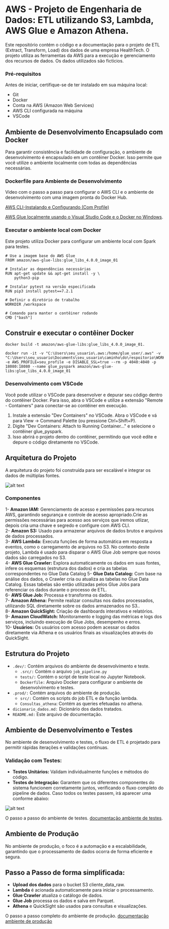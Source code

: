 # AWS - Projeto de Engenharia de Dados: ETL utilizando S3, Lambda, AWS Glue e Amazon Athena.

Este repositório contém o código e a documentação para o projeto de ETL (Extract, Transform, Load) dos dados de uma empresa HealthTech. O projeto utiliza as ferramentas da AWS para a execução e gerenciamento dos recursos de dados. Os dados utilizados são ficticios.

### Pré-requisitos

Antes de iniciar, certifique-se de ter instalado em sua máquina local:

* Git
* Docker
* Conta na AWS (Amazon Web Services)
* AWS CLI configurada na máquina 
* VSCode

## Ambiente de Desenvolvimento Encapsulado com Docker

Para garantir consistência e facilidade de configuração, o ambiente de desenvolvimento é encapsulado em um contêiner Docker. Isso permite que você utilize o ambiente localmente com todas as dependências necessárias.

### Dockerfile para Ambiente de Desenvolvimento
Video com o passo a passo para configurar o AWS CLI e o ambiente de desenvolvimento com uma imagem pronta do Docker Hub.

[AWS CLI-Instalando e Configurando (Com Profile)](https://www.youtube.com/watch?v=4irgsIK01rQ)

[AWS Glue localmente usando o Visual Studio Code e o Docker no Windows](https://www.youtube.com/watch?v=__j-SyopVBs&t=26s).


### Executar o ambiente local com Docker
Este projeto utiliza Docker para configurar um ambiente local com Spark para testes.

```
# Use a imagem base do AWS Glue
FROM amazon/aws-glue-libs:glue_libs_4.0.0_image_01

# Instalar as dependências necessárias
RUN apt-get update && apt-get install -y \
    python3-pip

# Instalar pytest na versão especificada
RUN pip3 install pytest==7.2.1

# Definir o diretório de trabalho
WORKDIR /workspace

# Comando para manter o contêiner rodando
CMD ["bash"]
```

## Construir e executar o contêiner Docker

```
docker build -t amazon/aws-glue-libs:glue_libs_4.0.0_image_01.

docker run -it -v "C:\Users\seu_usuario\.aws:/home/glue_user/.aws" -v "C:\Users\seu_usuario\Documents\seu_usuario\caminho\do\respoitorio\WORKSPACE_LOCATION:/home/glue_user/workspace" -e AWS_PROFILE=seu_profile -e DISABLE_SSL=true --rm -p 4040:4040 -p 18080:18080 --name glue_pyspark amazon/aws-glue-libs:glue_libs_4.0.0_image_01
```

### Desenvolvimento com VSCode
Você pode utilizar o VSCode para desenvolver e depurar seu código dentro do contêiner Docker. Para isso, abra o VSCode e utilize a extensão "Remote - Containers" para conectar-se ao contêiner em execução.

1. Instale a extensão "Dev Containers" no VSCode.
Abra o VSCode e vá para View -> Command Palette (ou pressione Ctrl+Shift+P).
2. Digite "Dev Containers: Attach to Running Container..." e selecione o contêiner glue_pyspark.
3. Isso abrirá o projeto dentro do contêiner, permitindo que você edite e depure o código diretamente no VSCode.

## Arquitetura do Projeto
A arquitetura do projeto foi construída para ser escalável e integrar os dados de múltiplas fontes.

![alt text](https://github.com/thuanyvermelho/projeto_aws_etl_glue/blob/ambiente_prod/prod/imagens/draioaws02.drawio.png)

### Componentes
1-  **Amazon IAM:** Gerenciamento de acesso e permissões para recursos AWS, garantindo segurança e controle de acesso apropriado.Crie as permissões necessárias para acesso aos serviços que iremos utlizar, depois cria uma chave e segredo e configure com AWS CLI.<br>
2-  **Amazon S3:** Usado para armazenar arquivos de dados brutos e arquivos de dados processados.<br>
3- **AWS Lambda:** Executa funções de forma automática em resposta a eventos, como o carregamento de arquivos no S3. No contexto deste projeto, Lambda é usado para disparar o AWS Glue Job sempre que novos dados são carregados no S3.<br>
4-  **AWS Glue Crawler:** Explora automaticamente os dados em suas fontes, infere os esquemas (estrutura dos dados) e cria as tabelas correspondentes no Glue Data Catalog
5- **Glue Data Catalog:** Com base na análise dos dados, o Crawler cria ou atualiza as tabelas no Glue Data Catalog. Essas tabelas são então utilizadas pelos Glue Jobs para referenciar os dados durante o processo de ETL.<br>
6-  **AWS Glue Job:** Processa e transforma os dados.<br>
7-  **Amazon Athena:** Permite realizar consultas nos dados processados, utilizando SQL diretamente sobre os dados armazenados no S3..<br>
8-  **Amazon QuickSight:** Criação de dashboards interativos e relatórios.<br>
9-  **Amazon CloudWatch:** Monitoramento e logging das métricas e logs dos serviços, incluindo execução de Glue Jobs, desempenho e erros.<br>
10- **Usuários:** Os usuários com acesso podem acessar os dados diretamente via Athena e os usuários finais as visualizações através do QuickSight.

## Estrutura do Projeto 

- `.dev/:` Contém arquivos do ambiente de desenvolvimento e teste.
    - `.src/:` Contém o arquivo `job_pipeline.py`
    - `tests/:` Contém o script de teste local no Jupyter Notebook.
    - `Dockerfile:` Arquivo Docker para configurar o ambiente de desenvolvimento e testes.
- `.prod/:` Contém arquivos do ambiente de produção.
    - `src/:` Contém os scripts do job ETL e da função lambda.
    - `Consultas_athena`: Contém as queries efetuadas no athena.
 - `dicionario_dados.md:` Dicionário dos dados tratados.
 - `README.md:` Este arquivo de documentação.

## Ambiente de Desenvolvimento e Testes
No ambiente de desenvolvimento e testes, o fluxo de ETL é projetado para permitir rápidas iterações e validações contínuas. 

### Validação com Testes:

* **Testes Unitários:** Validam individualmente funções e métodos do código.
* **Testes de Integração:** Garantem que os diferentes componentes do sistema funcionem corretamente juntos, verificando o fluxo completo do pipeline de dados.
Caso todos os testes passem, irá aparecer uma conforme abaixo:

![alt text](https://github.com/thuanyvermelho/projeto_aws_etl_glue/blob/ambiente_dev/dev/imagens/testes.png)

O passo a passo do ambiente de testes. [documentação ambiente de testes](https://github.com/thuanyvermelho/projeto_aws_etl_glue/tree/ambiente_dev).

## Ambiente de Produção
No ambiente de produção, o foco é a automação e a escalabilidade, garantindo que o processamento de dados ocorra de forma eficiente e segura.

## Passo a Passo de forma simplificada:
- **Upload dos dados** para o bucket S3 cliente_data_raw.
- **Lambda** é acionada automaticamente para iniciar o processamento.
- **Glue Crawler** atualiza o catálogo de dados.
- **Glue Job** processa os dados e salva em Parquet.
- **Athena** e QuickSight são usados para consultas e visualizações.

O passo a passo completo do ambiente de produção. [documentação ambiente de produção](https://github.com/thuanyvermelho/projeto_aws_etl_glue/tree/ambiente_prod)
